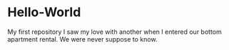 # Hello-World
My first repository
I saw my love with another when I entered our bottom apartment rental. We were never suppose to know. 
